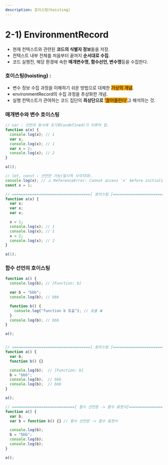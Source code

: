 ```yaml
---
description: 호이스팅(hoisting)
---
```


# 2-1) EnvironmentRecord

* 현재 컨텍스트와 관련된 **코드의 식별자 정보**들을 저장.
* 컨텍스트 내부 전체를 처음부터 끝까지 **순서대로 수집**.
* 코드 실행전, 해당 환경에 속한 **매개변수명, 함수선언, 변수명**등을 수집한다.

### **호이스팅(hoisting)** :&#x20;

* 변수 정보 수집 과정을 이해하기 쉬운 방법으로 대체한 <mark style="background-color:orange;">가상의 개념</mark>.
* &#x20;environmentRecord의 수집 과정을 추상화한 개념.
* 실행 컨텍스트가 관여하는 코드 집단의 **최상단으로** <mark style="background-color:orange;">'끌어올린다'</mark>고 해석하는 것.



### 매개변수와 변수 호이스팅

```javascript
// var : 선언과 동시에 초기화(undefined)가 이루어 짐.
function a(x) {
  console.log(x); // 1
  var x;
  console.log(x); // 1
  var x = 2;
  console.log(x); // 2
}

a(1);

// let, const : 선언만 가능(일시적 사각지대).
console.log(x); // ⚠️ ReferenceError: Cannot access 'x' before initialization
const x = 1;

// ===================================[ 호이스팅 ]====================================
function a(x) {
  var x;
  var x;
  var x;

  x = 1;
  console.log(x); // 1
  console.log(x); // 1
  x = 2;
  console.log(x); // 2
}

a(1); 
```



### 함수 선언의 호이스팅

```javascript
function a() {
  console.log(b); // [Function: b]

  var b = "bbb";
  console.log(b); // bbb

  function b() {
    console.log("function b 호출"); // 호출 ❌
  }
  console.log(b); // bbb
}

a();


// ===================================[ 호이스팅 ]====================================
function a() {
  var b;
  function b() {}  

  console.log(b);  // [Function: b]
  b = "bbb";
  console.log(b);  // bbb
  console.log(b);  // bbb
}

a();

// ============================[ 함수 선언문 -> 함수 표현식]=========================  
function a() {
  var b;
  var b = function b() {} // 함수 선언문 -> 함수 표현식

  console.log(b); 
  b = "bbb";
  console.log(b);  
  console.log(b);  
}

a();
```
